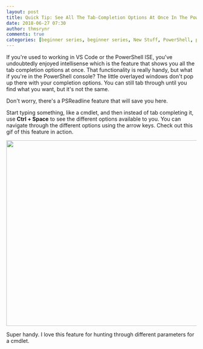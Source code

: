 ```yaml
---
layout: post
title: Quick Tip: See All The Tab-Completion Options At Once In The PowerShell Console
date: 2018-06-27 07:30
author: thmsrynr
comments: true
categories: [beginner series, beginner series, New Stuff, PowerShell, powershell, PowerShell 5.0, psreadline, quick tips, tab completion]
---
```

If you're used to working in VS Code or the PowerShell ISE, you've undoubtedly enjoyed intellisense which is the feature that shows you all the tab completion options at once. That functionality is really handy, but what if you're in the PowerShell console? The little overlayed windows don't pop up there with your completion options. You can still tab through until you find what you want, but it's not the same.

Don't worry, there's a PSReadline feature that will save you here.

<!--more-->

Start typing something, like a cmdlet, and then instead of tab completing it, use <strong>Ctrl + Space</strong> to see the different options available to you. You can navigate through the different options using the arrow keys. Check out this gif of this feature in action.

<img class="alignnone size-full wp-image-773" src="/wp-content/uploads/2018/06/ctrlspace.gif" alt="" width="816" height="492" />

Super handy. I love this feature for hunting through different parameters for a cmdlet.

